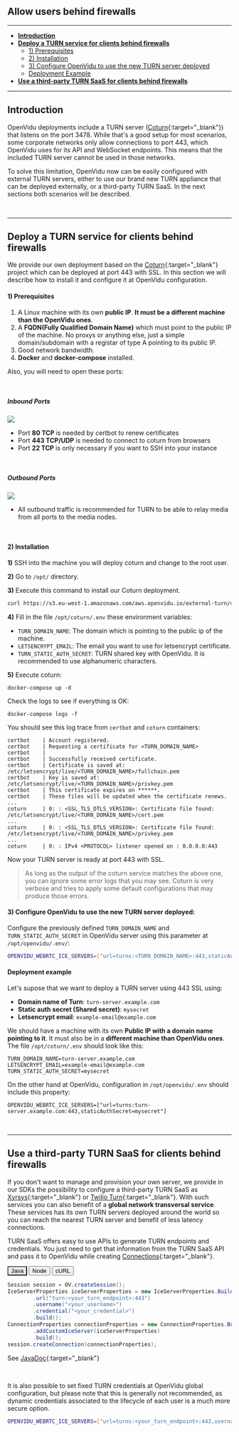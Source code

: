 <h2 id="section-title">Allow users behind firewalls</h2>
<hr>

- **[Introduction](#introduction)**
- **[Deploy a TURN service for clients behind firewalls](#deploy-a-turn-service-for-clients-behind-firewalls)**
    - [1) Prerequisites](#1-prerequisites)
    - [2) Installation](#2-installation)
    - [3) Configure OpenVidu to use the new TURN server deployed](#3-configure-openvidu-to-use-the-new-turn-server-deployed)
    - [Deployment Example](#deployment-example)
- **[Use a third-party TURN SaaS for clients behind firewalls](#use-a-third-party-turn-saas-for-clients-behind-firewalls)**

---

## Introduction

OpenVidu deployments include a TURN server ([Coturn](https://github.com/coturn/coturn){:target="\_blank"}) that listens on the port 3478. While that's a good setup for most scenarios, some corporate networks only allow connections to port 443, which OpenVidu uses for its API and WebSocket endpoints. This means that the included TURN server cannot be used in those networks.

To solve this limitation, OpenVidu now can be easily configured with external TURN servers, either to use our brand new TURN appliance that can be deployed externally, or a third-party TURN SaaS. In the next sections both scenarios will be described.

<br>

---

## Deploy a TURN service for clients behind firewalls

We provide our own deployment based on the [Coturn](https://github.com/coturn/coturn){:target="\_blank"} project which can be deployed at port 443 with SSL. In this section we will describe how to install it and configure it at OpenVidu configuration.

#### 1) Prerequisites

1. A Linux machine with its own **public IP**. **It must be a different machine than the OpenVidu ones**.
2. A **FQDN(Fully Qualified Domain Name)** which must point to the public IP of the machine. No proxys or anything else, just a simple domain/subdomain with a registar of type A pointing to its public IP.
3. Good network bandwidth.
4. **Docker** and **docker-compose** installed.

Also, you will need to open these ports:

<br>

##### Inbound Ports
<p>
    <img class="img-responsive deploy-img" src="img/docs/deployment/external_turn_inbound_rules.png">
</p>

- Port **80 TCP** is needed by certbot to renew certificates
- Port **443 TCP/UDP** is needed to connect to coturn from browsers
- Port **22 TCP** is only necessary if you want to SSH into your instance

<br>

##### Outbound Ports
<p>
    <img class="img-responsive deploy-img" src="img/docs/deployment/external_turn_outbound_rules.png">
</p>

- All outbound traffic is recommended for TURN to be able to relay media from all ports to the media nodes.

<br>

#### 2) Installation

**1)** SSH into the machine you will deploy coturn and change to the root user.

**2)** Go to `/opt/` directory.

**3)** Execute this command to install our Coturn deployment.

```bash
curl https://s3.eu-west-1.amazonaws.com/aws.openvidu.io/external-turn/4.5.2/install_openvidu_external_coturn.sh | bash
```

**4)** Fill in the file `/opt/coturn/.env` these environment variables:

- `TURN_DOMAIN_NAME`: The domain which is pointing to the public ip of the machine.
- `LETSENCRYPT_EMAIL`: The email you want to use for letsencrypt certificate.
- `TURN_STATIC_AUTH_SECRET`: TURN shared key with OpenVidu. It is recommended to use alphanumeric characters.

**5)** Execute coturn:
```
docker-compose up -d
```

Check the logs to see if everything is OK:
```
docker-compose logs -f
```

You should see this log trace from `certbot` and `coturn` containers:

```text
certbot    | Account registered.
certbot    | Requesting a certificate for <TURN_DOMAIN_NAME>
certbot    |
certbot    | Successfully received certificate.
certbot    | Certificate is saved at: /etc/letsencrypt/live/<TURN_DOMAIN_NAME>/fullchain.pem
certbot    | Key is saved at:         /etc/letsencrypt/live/<TURN_DOMAIN_NAME>/privkey.pem
certbot    | This certificate expires on ******.
certbot    | These files will be updated when the certificate renews.
...
coturn     | 0: : <SSL_TLS_DTLS_VERSION>: Certificate file found: /etc/letsencrypt/live/<TURN_DOMAIN_NAME>/cert.pem
...
coturn     | 0: : <SSL_TLS_DTLS_VERSION>: Certificate file found: /etc/letsencrypt/live/<TURN_DOMAIN_NAME>/privkey.pem
...
coturn     | 0: : IPv4 <PROTOCOL> listener opened on : 0.0.0.0:443
```

Now your TURN server is ready at port 443 with SSL.

> As long as the output of the coturn service matches the above one, you can ignore some error logs that you may see. Coturn is very verbose and tries to apply some default configurations that may produce those errors.

#### 3) Configure OpenVidu to use the new TURN server deployed:

Configure the previously defined `TURN_DOMAIN_NAME` and `TURN_STATIC_AUTH_SECRET` in OpenVidu server using this parameter at `/opt/openvidu/.env/`:

```bash
OPENVIDU_WEBRTC_ICE_SERVERS=["url=turns:<TURN_DOMAIN_NAME>:443,staticAuthSecret=<TURN_STATIC_AUTH_SECRET>"]
```

#### Deployment example

Let's supose that we want to deploy a TURN server using 443 SSL using:

- **Domain name of Turn**: `turn-server.example.com`
- **Static auth secret (Shared secret)**: `mysecret`
- **Letsencrypt email**: `example-email@example.com`

We should have a machine with its own **Public IP with a domain name pointing to it**. It must also be in a **different machine than OpenVidu ones**. The file `/opt/coturn/.env` should look like this:

```
TURN_DOMAIN_NAME=turn-server.example.com
LETSENCRYPT_EMAIL=example-email@example.com
TURN_STATIC_AUTH_SECRET=mysecret
```

On the other hand at OpenVidu, configuration in `/opt/openvidu/.env` should include this property:

```
OPENVIDU_WEBRTC_ICE_SERVERS=["url=turns:turn-server.example.com:443,staticAuthSecret=mysecret"]
```

<br>

---

## Use a third-party TURN SaaS for clients behind firewalls

If you don't want to manage and provision your own server, we provide in our SDKs the possibility to configure a third-party TURN SaaS as [Xyrsys](https://xirsys.com/){:target="\_blank"} or [Twilio Turn](https://www.twilio.com/stun-turn){:target="\_blank"}. With such services you can also benefit of a **global network transversal service**. These services has its own TURN servers deployed around the world so you can reach the nearest TURN server and benefit of less latency connections.

TURN SaaS offers easy to use APIs to generate TURN endpoints and credentials. You just need to get that information from the TURN SaaS API and pass it to OpenVidu while creating [Connections](reference-docs/REST-API/#the-connection-object){:target="\_blank"}.

<div class="lang-tabs-container" markdown="1">

<div class="lang-tabs-header">
  <button class="lang-tabs-btn" onclick="changeLangTab(event)" style="background-color: #e8e8e8; color: black">Java</button>
  <button class="lang-tabs-btn" onclick="changeLangTab(event)">Node</button>
  <button class="lang-tabs-btn" onclick="changeLangTab(event)">cURL</button>
</div>

<div id="java" class="lang-tabs-content" markdown="1">

```java
Session session = OV.createSession();
IceServerProperties iceServerProperties = new IceServerProperties.Builder()
        .url("turn:<your_turn_endpoint>:443")
        .username("<your_username>")
        .credential("<your_credential>")
        .build();
ConnectionProperties connectionProperties = new ConnectionProperties.Builder()
        .addCustomIceServer(iceServerProperties)
        .build();
session.createConnection(connectionProperties);
```

See [JavaDoc](api/openvidu-java-client/io/openvidu/java/client/IceServerProperties.html){:target="_blank"}

</div>

<div id="node" class="lang-tabs-content" style="display:none" markdown="1">

```javascript
let session = await this.openvidu.createSession({});
let connection = await session.createConnection({
    customIceServers: [
        {
            url: "turn:<your_turn_endpoint>:443",
            username: "<your_username>",
            credential: "<your_credential>"
        }
    ]
});
```

See [TypeDoc](api/openvidu-node-client/classes/session.html#createconnection){:target="_blank"}

</div>

<div id="curl" class="lang-tabs-content" style="display:none" markdown="1">

When creating a Connection with method [POST /openvidu/api/sessions/&lt;SESSION_ID&gt;/connection](reference-docs/REST-API/#post-connection){:target="_blank"} provide parameter **`customIceServers`**

```sh
curl -X POST https://<DOMAIN_OR_PUBLIC_IP>/openvidu/api/sessions/<SESSION_ID>/connection \
     -u OPENVIDUAPP:<YOUR_SECRET> \
     -H "Content-Type: application/json" \
     --data-binary @- <<BODY
     {
       "type": "WEBRTC",
       "customIceServers": [
         {
           "url": "turn:<your_turn_endpoint>:443",
           "username": "<your_username>",
           "credential": "<your_credential>"
         }
       ]
     }
BODY
```

</div>

</div>

<br>

It is also possible to set fixed TURN credentials at OpenVidu global configuration, but please note that this is generally not recommended, as dynamic credentials associated to the lifecycle of each user is a much more secure option.

```bash
OPENVIDU_WEBRTC_ICE_SERVERS=["url=turns:<your_turn_endpoint>:443,username=<your_username>,credential=<your_credential>"]
```

<br>

<script>
function changeLangTab(event) {
  var parent = event.target.parentNode.parentNode;
  var txt = event.target.textContent || event.target.innerText;
  var txt = txt.replace(/\s/g, "-").toLowerCase();
  for (var i = 0; i < parent.children.length; i++) {
    var child = parent.children[i];
    // Change appearance of language buttons
    if (child.classList.contains("lang-tabs-header")) {
        for (var j = 0; j < child.children.length; j++) {
            var btn = child.children[j];
            if (btn.classList.contains("lang-tabs-btn")) {
                btn.style.backgroundColor = btn === event.target ? '#e8e8e8' : '#f9f9f9';
                btn.style.color = btn === event.target ? 'black' : '#777';
            }
        }
    }
    // Change visibility of language content
    if (child.classList.contains("lang-tabs-content")) {
        if (child.id === txt) {
            child.style.display = "block";
        } else {
            child.style.display = "none";
        }
    }
  }
}
</script>